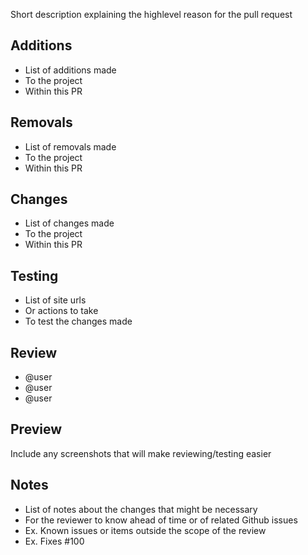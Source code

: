 Short description explaining the highlevel reason for the pull request

## Additions

- List of additions made
- To the project
- Within this PR

## Removals

- List of removals made
- To the project
- Within this PR

## Changes

- List of changes made
- To the project
- Within this PR

## Testing

- List of site urls
- Or actions to take
- To test the changes made

## Review

- @user
- @user
- @user

## Preview

Include any screenshots that will make reviewing/testing easier

## Notes

- List of notes about the changes that might be necessary
- For the reviewer to know ahead of time or of related Github issues
- Ex. Known issues or items outside the scope of the review
- Ex. Fixes #100